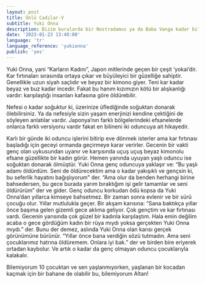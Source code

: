 ```yaml
---
layout: post
title: Ünlü Cadılar-V
subtitle: Yuki Onna
description: Bizim buralarda bir Nostradamus ya da Baba Vanga kadar bilinmese de, Mother Shipton ya da Shipton Ana İngiltere’nin en meşhur kahini ve cadısıdır.
date: '2023-01-23 13:40:00'
language: 'tr'
language_reference: 'yukionna'
publish: 'yes'
---
```

Yuki Onna, yani “Karların Kadını”, Japon mitlerinde geçen bir çeşit ‘yokai’dir. Kar fırtınaları sırasında ortaya çıkar ve büyüleyici bir güzelliğe sahiptir. Genellikle uzun siyah saçlıdır ve beyaz bir kimono giyer. Teni kar kadar beyaz ve buz kadar incedir. Fakat bu hanım kızımızın kötü bir alışkanlığı vardır: karşılaştığı insanları kafasına göre öldürebilir.

Nefesi o kadar soğuktur ki, üzerinize üflediğinde soğuktan donarak ölebilirsiniz. Ya da nefesiyle sizin yaşam enerjinizi kendine çektiğini de söyleyen anlatılar vardır.
Japonya’nın farklı bölgelerindeki efsanelerde onlarca farklı versiyonu vardır fakat en bilineni iki oduncuya ait hikayedir.

Karlı bir günde iki oduncu işlerini bitirip eve dönmek isterler ama kar fırtınası başladığı için geceyi ormanda geçirmeye karar verirler. Gecenin bir vakti genç olan uykusundan uyanır ve karşısında uçuş uçuş beyaz kimonolu efsane güzellikte bir kadın görür. Hemen yanında uyuyan yaşlı oduncu ise soğuktan donarak ölmüştür. Yuki Onna genç oduncuya yaklaşır ve:
“Bu yaşlı adamı öldürdüm. Seni de öldürecektim ama o kadar yakışıklı ve gençsin ki, bu seferlik hayatını bağışlıyorum” der.
“Ama olur da benden herhangi birine bahsedersen, bu gece burada yarım bıraktığım işi gelir tamamlar ve seni öldürürüm” der ve gider.
Genç oduncu korkudan ödü kopsa da Yuki Onna’dan yıllarca kimseye bahsetmez.
Bir zaman sonra evlenir ve bir sürü çocuğu olur. Yıllar mutlulukla geçer. Bir akşam karısına:
“Sana baktıkça yıllar önce başıma gelen gizemli gece aklıma geliyor. Çok gençtim ve kar fırtınası vardı. Gecenin yarısında çok güzel bir kadınla karşılaştım. Hala emin değilim acaba o gece gördüğüm kadın bir rüya mıydı yoksa gerçekten Yuki Onna mıydı.” der.
Bunu der demez, aslında Yuki Onna olan karısı gerçek görünümüne bürünür.
“Yıllar önce bana verdiğin sözü tutmadın. Ama seni çocuklarımız hatrına öldüremem. Onlara iyi bak.” der ve birden bire eriyerek ortadan kaybolur. Ve artık o kadar da genç olmayan oduncu çocuklarıyla kalakalır.


Bilemiyorum 10 çocuktan ve sen yaşlanmıyorken, yaşlanan bir kocadan kaçmak için bir bahane de olabilir bu, bilemiyorum Altan!

